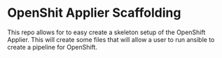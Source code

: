# OpenShit Applier Scaffolding

This repo allows for to easy create a skeleton setup of the OpenShift Applier. This will create some files that will allow a user to run ansible to create a pipeline for OpenShift.
